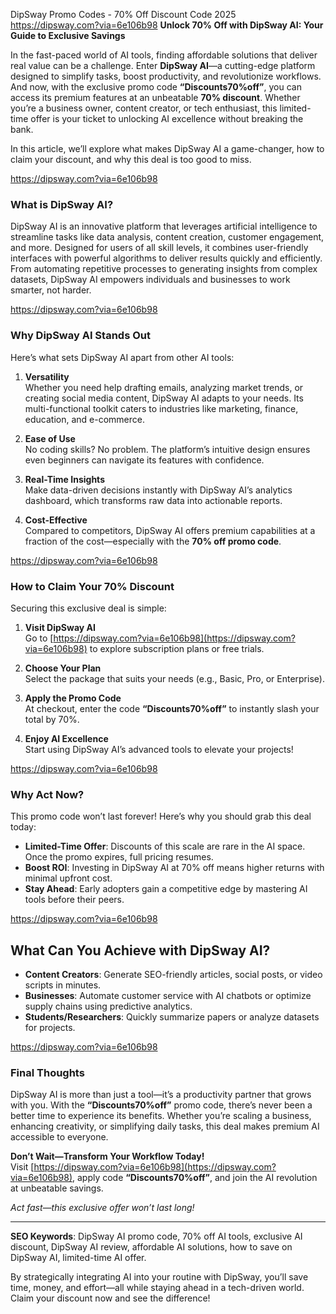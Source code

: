 DipSway Promo Codes - 70% Off Discount Code  2025
https://dipsway.com?via=6e106b98
**Unlock 70% Off with DipSway AI: Your Guide to Exclusive Savings**  

In the fast-paced world of AI tools, finding affordable solutions that deliver real value can be a challenge. Enter **DipSway AI**—a cutting-edge platform designed to simplify tasks, boost productivity, and revolutionize workflows. And now, with the exclusive promo code **“Discounts70%off”**, you can access its premium features at an unbeatable **70% discount**. Whether you’re a business owner, content creator, or tech enthusiast, this limited-time offer is your ticket to unlocking AI excellence without breaking the bank.  

In this article, we’ll explore what makes DipSway AI a game-changer, how to claim your discount, and why this deal is too good to miss.  

https://dipsway.com?via=6e106b98

### **What is DipSway AI?**  
DipSway AI is an innovative platform that leverages artificial intelligence to streamline tasks like data analysis, content creation, customer engagement, and more. Designed for users of all skill levels, it combines user-friendly interfaces with powerful algorithms to deliver results quickly and efficiently. From automating repetitive processes to generating insights from complex datasets, DipSway AI empowers individuals and businesses to work smarter, not harder.  

https://dipsway.com?via=6e106b98

### **Why DipSway AI Stands Out**  
Here’s what sets DipSway AI apart from other AI tools:  

1. **Versatility**  
   Whether you need help drafting emails, analyzing market trends, or creating social media content, DipSway AI adapts to your needs. Its multi-functional toolkit caters to industries like marketing, finance, education, and e-commerce.  

2. **Ease of Use**  
   No coding skills? No problem. The platform’s intuitive design ensures even beginners can navigate its features with confidence.  

3. **Real-Time Insights**  
   Make data-driven decisions instantly with DipSway AI’s analytics dashboard, which transforms raw data into actionable reports.  

4. **Cost-Effective**  
   Compared to competitors, DipSway AI offers premium capabilities at a fraction of the cost—especially with the **70% off promo code**.  

https://dipsway.com?via=6e106b98

### **How to Claim Your 70% Discount**  
Securing this exclusive deal is simple:  

1. **Visit DipSway AI**  
   Go to [https://dipsway.com?via=6e106b98](https://dipsway.com?via=6e106b98) to explore subscription plans or free trials.  

2. **Choose Your Plan**  
   Select the package that suits your needs (e.g., Basic, Pro, or Enterprise).  

3. **Apply the Promo Code**  
   At checkout, enter the code **“Discounts70%off”** to instantly slash your total by 70%.  

4. **Enjoy AI Excellence**  
   Start using DipSway AI’s advanced tools to elevate your projects!  

https://dipsway.com?via=6e106b98

### **Why Act Now?**  
This promo code won’t last forever! Here’s why you should grab this deal today:  

- **Limited-Time Offer**: Discounts of this scale are rare in the AI space. Once the promo expires, full pricing resumes.  
- **Boost ROI**: Investing in DipSway AI at 70% off means higher returns with minimal upfront cost.  
- **Stay Ahead**: Early adopters gain a competitive edge by mastering AI tools before their peers.  


https://dipsway.com?via=6e106b98

## **What Can You Achieve with DipSway AI?**  
- **Content Creators**: Generate SEO-friendly articles, social posts, or video scripts in minutes.  
- **Businesses**: Automate customer service with AI chatbots or optimize supply chains using predictive analytics.  
- **Students/Researchers**: Quickly summarize papers or analyze datasets for projects.  

https://dipsway.com?via=6e106b98

### **Final Thoughts**  
DipSway AI is more than just a tool—it’s a productivity partner that grows with you. With the **“Discounts70%off”** promo code, there’s never been a better time to experience its benefits. Whether you’re scaling a business, enhancing creativity, or simplifying daily tasks, this deal makes premium AI accessible to everyone.  

**Don’t Wait—Transform Your Workflow Today!**  
Visit [https://dipsway.com?via=6e106b98](https://dipsway.com?via=6e106b98), apply code **“Discounts70%off”**, and join the AI revolution at unbeatable savings.  

*Act fast—this exclusive offer won’t last long!*  

---

**SEO Keywords**: DipSway AI promo code, 70% off AI tools, exclusive AI discount, DipSway AI review, affordable AI solutions, how to save on DipSway AI, limited-time AI offer.  

By strategically integrating AI into your routine with DipSway, you’ll save time, money, and effort—all while staying ahead in a tech-driven world. Claim your discount now and see the difference!
